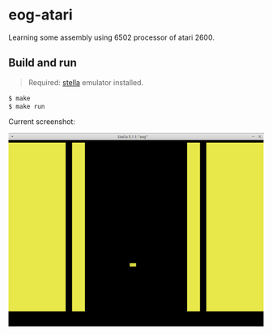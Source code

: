 # eog-atari
Learning some assembly using 6502 processor of atari 2600.

## Build and run

> Required: [stella](https://stella-emu.github.io/) emulator installed.

```console
$ make
$ make run
```

Current screenshot:

![Alt screenshot](https://raw.githubusercontent.com/helio-frota/eog-atari/master/screenshot.png)